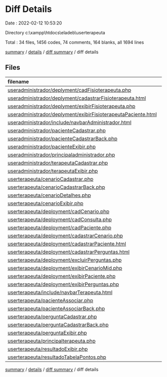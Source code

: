# Diff Details

Date : 2022-02-12 10:53:20

Directory c:\xampp\htdocs\eladeb\userterapeuta

Total : 34 files,  1456 codes, 74 comments, 164 blanks, all 1694 lines

[summary](results.md) / [details](details.md) / [diff summary](diff.md) / diff details

## Files
| filename | language | code | comment | blank | total |
| :--- | :--- | ---: | ---: | ---: | ---: |
| [useradministrador/deplyment/cadFisioterapeuta.php](/useradministrador/deplyment/cadFisioterapeuta.php) | PHP | -23 | 0 | -7 | -30 |
| [useradministrador/deplyment/cadastrarFisioterapeuta.html](/useradministrador/deplyment/cadastrarFisioterapeuta.html) | HTML | -32 | 0 | -3 | -35 |
| [useradministrador/deplyment/exibirFisioterapeuta.php](/useradministrador/deplyment/exibirFisioterapeuta.php) | PHP | -36 | 0 | -7 | -43 |
| [useradministrador/deplyment/exibirFisioterapeutaPaciente.html](/useradministrador/deplyment/exibirFisioterapeutaPaciente.html) | HTML | -28 | -2 | 0 | -30 |
| [useradministrador/include/navbarAdministrador.html](/useradministrador/include/navbarAdministrador.html) | HTML | -37 | -3 | -3 | -43 |
| [useradministrador/pacienteCadastrar.php](/useradministrador/pacienteCadastrar.php) | PHP | -64 | -3 | -8 | -75 |
| [useradministrador/pacienteCadastrarBack.php](/useradministrador/pacienteCadastrarBack.php) | PHP | -22 | -2 | -7 | -31 |
| [useradministrador/pacienteExibir.php](/useradministrador/pacienteExibir.php) | PHP | -75 | -5 | -12 | -92 |
| [useradministrador/principaladministrador.php](/useradministrador/principaladministrador.php) | PHP | -29 | -2 | -6 | -37 |
| [useradministrador/terapeutaCadastrar.php](/useradministrador/terapeutaCadastrar.php) | PHP | 0 | 0 | -1 | -1 |
| [useradministrador/terapeutaExibir.php](/useradministrador/terapeutaExibir.php) | PHP | -60 | -5 | -11 | -76 |
| [userterapeuta/cenarioCadastrar.php](/userterapeuta/cenarioCadastrar.php) | PHP | 80 | 3 | 10 | 93 |
| [userterapeuta/cenarioCadastrarBack.php](/userterapeuta/cenarioCadastrarBack.php) | PHP | 40 | 4 | 10 | 54 |
| [userterapeuta/cenarioDetalhes.php](/userterapeuta/cenarioDetalhes.php) | PHP | 68 | 5 | 9 | 82 |
| [userterapeuta/cenarioExibir.php](/userterapeuta/cenarioExibir.php) | PHP | 77 | 5 | 9 | 91 |
| [userterapeuta/deployment/cadCenario.php](/userterapeuta/deployment/cadCenario.php) | PHP | 12 | 1 | 7 | 20 |
| [userterapeuta/deployment/cadConsulta.php](/userterapeuta/deployment/cadConsulta.php) | PHP | 41 | 0 | 5 | 46 |
| [userterapeuta/deployment/cadPaciente.php](/userterapeuta/deployment/cadPaciente.php) | PHP | 20 | 0 | 7 | 27 |
| [userterapeuta/deployment/cadastrarCenario.php](/userterapeuta/deployment/cadastrarCenario.php) | PHP | 69 | 8 | 16 | 93 |
| [userterapeuta/deployment/cadastrarPaciente.html](/userterapeuta/deployment/cadastrarPaciente.html) | HTML | 35 | 0 | 4 | 39 |
| [userterapeuta/deployment/cadastrarPerguntas.html](/userterapeuta/deployment/cadastrarPerguntas.html) | HTML | 27 | 0 | 3 | 30 |
| [userterapeuta/deployment/excluirPerguntas.php](/userterapeuta/deployment/excluirPerguntas.php) | PHP | 9 | 1 | 3 | 13 |
| [userterapeuta/deployment/exibirCenarioMid.php](/userterapeuta/deployment/exibirCenarioMid.php) | PHP | 33 | 3 | 7 | 43 |
| [userterapeuta/deployment/exibirPaciente.php](/userterapeuta/deployment/exibirPaciente.php) | PHP | 39 | 0 | 7 | 46 |
| [userterapeuta/deployment/exibirPerguntas.php](/userterapeuta/deployment/exibirPerguntas.php) | PHP | 34 | 1 | 6 | 41 |
| [userterapeuta/include/navbarTerapeuta.html](/userterapeuta/include/navbarTerapeuta.html) | HTML | 30 | 8 | 3 | 41 |
| [userterapeuta/pacienteAssociar.php](/userterapeuta/pacienteAssociar.php) | PHP | 63 | 5 | 9 | 77 |
| [userterapeuta/pacienteAssociarBack.php](/userterapeuta/pacienteAssociarBack.php) | PHP | 37 | 6 | 11 | 54 |
| [userterapeuta/perguntaCadastrar.php](/userterapeuta/perguntaCadastrar.php) | PHP | 72 | 4 | 10 | 86 |
| [userterapeuta/perguntaCadastrarBack.php](/userterapeuta/perguntaCadastrarBack.php) | PHP | 33 | 2 | 9 | 44 |
| [userterapeuta/perguntaExibir.php](/userterapeuta/perguntaExibir.php) | PHP | 65 | 4 | 8 | 77 |
| [userterapeuta/principalterapeuta.php](/userterapeuta/principalterapeuta.php) | PHP | 81 | 6 | 11 | 98 |
| [userterapeuta/resultadoExibir.php](/userterapeuta/resultadoExibir.php) | PHP | 88 | 3 | 15 | 106 |
| [userterapeuta/resultadoTabelaPontos.php](/userterapeuta/resultadoTabelaPontos.php) | PHP | 809 | 27 | 50 | 886 |

[summary](results.md) / [details](details.md) / [diff summary](diff.md) / diff details